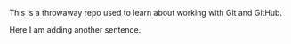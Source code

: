 This is a throwaway repo used to learn about working with Git and GitHub.

Here  I am adding another sentence. 
